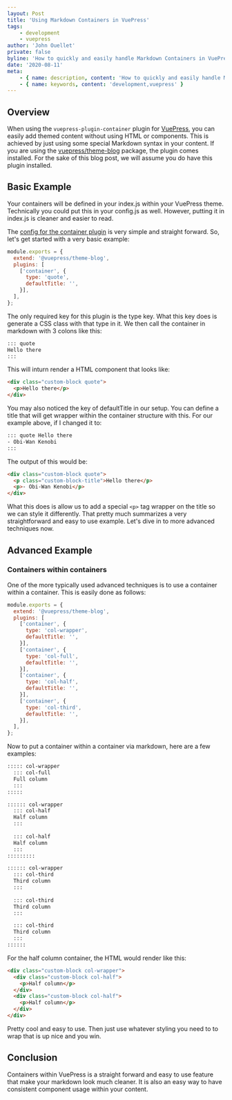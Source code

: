 ```yaml
---
layout: Post
title: 'Using Markdown Containers in VuePress'
tags:
    - development
    - vuepress
author: 'John Ouellet'
private: false
byline: 'How to quickly and easily handle Markdown Containers in VuePress'
date: '2020-08-11'
meta:
    - { name: description, content: 'How to quickly and easily handle Markdown Containers in VuePress' }
    - { name: keywords, content: 'development,vuepress' }
---
```


## Overview

When using the ```vuepress-plugin-container``` plugin for [VuePress](https://vuepress.vuejs.org/), you can easily add themed content without using HTML or components.  This is achieved by just using some special Markdown syntax in your content.  If you are using the [vuepress/theme-blog](https://github.com/vuepressjs/vuepress-theme-blog) package, the plugin comes installed.  For the sake of this blog post, we will assume you do have this plugin installed.

## Basic Example

Your containers will be defined in your index.js within your VuePress theme.  Technically you could put this in your config.js as well.  However, putting it in index.js is cleaner and easier to read.  

The [config for the container plugin](https://vuepress.github.io/en/plugins/container/#usage) is very simple and straight forward.  So, let's get started with a very basic example:

```js
module.exports = {
  extend: '@vuepress/theme-blog',
  plugins: [
    ['container', {
      type: 'quote',
      defaultTitle: '',
    }],
  ],
};
```

The only required key for this plugin is the type key.  What this key does is generate a CSS class with that type in it.  We then call the container in markdown with 3 colons like this:

```bash
::: quote
Hello there
:::
```

This will inturn render a HTML component that looks like:

```html
<div class="custom-block quote">
  <p>Hello there</p>
</div>
```


You may also noticed the key of defaultTitle in our setup.  You can define a title that will get wrapper within the container structure with this.  For our example above, if I changed it to:


```bash
::: quote Hello there
- Obi-Wan Kenobi
:::
```

The output of this would be:

```html
<div class="custom-block quote">
  <p class="custom-block-title">Hello there</p>
  <p>- Obi-Wan Kenobi</p>
</div>
```

What this does is allow us to add a special ```<p>``` tag wrapper on the title so we can style it differently.  That pretty much summarizes a very straightforward and easy to use example.  Let's dive in to more advanced techniques now.  

## Advanced Example

### Containers within containers

One of the more typically used advanced techniques is to use a container within a container.  This is easily done as follows:

```js
module.exports = {
  extend: '@vuepress/theme-blog',
  plugins: [
    ['container', {
      type: 'col-wrapper',
      defaultTitle: '',
    }],
    ['container', {
      type: 'col-full',
      defaultTitle: '',
    }],
    ['container', {
      type: 'col-half',
      defaultTitle: '',
    }],
    ['container', {
      type: 'col-third',
      defaultTitle: '',
    }],
  ],
};
```


Now to put a container within a container via markdown, here are a few examples:

```bash
::::: col-wrapper
  ::: col-full
  Full column
  :::
:::::

:::::: col-wrapper
  ::: col-half
  Half column
  :::
  
  ::: col-half
  Half column
  :::
:::::::::

:::::: col-wrapper
  ::: col-third
  Third column
  :::
  
  ::: col-third
  Third column
  :::

  ::: col-third
  Third column
  :::
::::::
```

For the half column container, the HTML would render like this:

```html
<div class="custom-block col-wrapper">
  <div class="custom-block col-half">
    <p>Half column</p>
  </div> 
  <div class="custom-block col-half">
    <p>Half column</p>
  </div>
</div>
```

Pretty cool and easy to use.  Then just use whatever styling you need to to wrap that is up nice and you win.

## Conclusion

Containers within VuePress is a straight forward and easy to use feature that make your markdown look much cleaner.  It is also an easy way to have consistent component usage within your content.  
